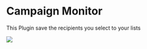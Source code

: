 Campaign Monitor
================
This Plugin save the recipients you select to your lists

![](http://media.tumblr.com/32259722e007a72c9630e8aab33d956e/tumblr_inline_nfra5bge0O1qhcytr.png+)

